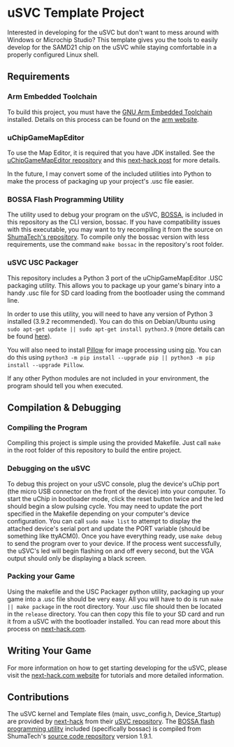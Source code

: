 # uSVC Template Project
Interested in developing for the uSVC but don't want to mess around with Windows or Microchip Studio? This template gives you the tools to easily develop for the SAMD21 chip on the uSVC while staying comfortable in a properly configured Linux shell.

## Requirements

### Arm Embedded Toolchain
To build this project, you must have the [GNU Arm Embedded Toolchain](https://developer.arm.com/tools-and-software/open-source-software/developer-tools/gnu-toolchain/gnu-rm) installed. Details on this process can be found on the [arm website](https://developer.arm.com/tools-and-software/open-source-software/developer-tools/gnu-toolchain/gnu-rm/downloads).

### uChipGameMapEditor
To use the Map Editor, it is required that you have JDK installed. See the [uChipGameMapEditor repository](https://github.com/next-hack/uChipGameMapEditor) and this [next-hack post](https://next-hack.com/index.php/2020/09/18/uchip-game-map-editor/) for more details.

In the future, I may convert some of the included utilities into Python to make the process of packaging up your project's .usc file easier.

### BOSSA Flash Programming Utility
The utility used to debug your program on the uSVC, [BOSSA](https://www.shumatech.com/web/products/bossa), is included in this repository as the CLI version, bossac. If you have compatibility issues with this executable, you may want to try recompiling it from the source on [ShumaTech's repository](https://github.com/shumatech/BOSSA). To compile only the bossac version with less requirements, use the command `make bossac` in the repository's root folder.

### uSVC USC Packager
This repository includes a Python 3 port of the uChipGameMapEditor .USC packaging utility. This allows you to package up your game's binary into a handy .usc file for SD card loading from the bootloader using the command line.

In order to use this utility, you will need to have any version of Python 3 installed (3.9.2 recommended). You can do this on Debian/Ubuntu using `sudo apt-get update || sudo apt-get install python3.9` (more details can be found [here](https://docs.python-guide.org/starting/install3/linux/)).

You will also need to install [Pillow](https://pillow.readthedocs.io/en/stable/installation.html) for image processing using [pip](https://pip.pypa.io/en/stable/installing/). You can do this using `python3 -m pip install --upgrade pip || python3 -m pip install --upgrade Pillow`.

If any other Python modules are not included in your environment, the program should tell you when executed.

## Compilation & Debugging

### Compiling the Program
Compiling this project is simple using the provided Makefile. Just call `make` in the root folder of this repository to build the entire project.

### Debugging on the uSVC
To debug this project on your uSVC console, plug the device's uChip port (the micro USB connector on the front of the device) into your computer. To start the uChip in bootloader mode, click the reset button twice and the led should begin a slow pulsing cycle. You may need to update the port specified in the Makefile depending on your computer's device configuration. You can call `sudo make list` to attempt to display the attached device's serial port and update the PORT variable (should be something like ttyACM0). Once you have everything ready, use `make debug` to send the program over to your device. If the process went successfully, the uSVC's led will begin flashing on and off every second, but the VGA output should only be displaying a black screen.

### Packing your Game
Using the makefile and the USC Packager python utility, packaging up your game into a .usc file should be very easy. All you will have to do is run `make || make package` in the root directory. Your .usc file should then be located in the `release` directory. You can then copy this file to your SD card and run it from a uSVC with the bootloader installed. You can read more about this process on [next-hack.com](https://next-hack.com/index.php/2021/05/02/usvc-tutorial-8-how-to-run-usvc-games-from-sd-card/).

## Writing Your Game
For more information on how to get starting developing for the uSVC, please visit the [next-hack.com website](https://next-hack.com/index.php/category/usvc/) for tutorials and more detailed information.

## Contributions
The uSVC kernel and Template files (main, usvc_config.h, Device_Startup) are provided by [next-hack](https://next-hack.com/) from their [uSVC repository](https://github.com/next-hack/uSVC/tree/master/software/uSVC_Template_Project). The [BOSSA flash programming utility](https://www.shumatech.com/web/products/bossa) included (specifically bossac) is compiled from ShumaTech's [source code repository](https://github.com/shumatech/BOSSA) version 1.9.1.
